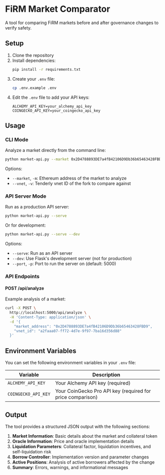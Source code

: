 # FiRM Market Comparator

A tool for comparing FiRM markets before and after governance changes to verify safety.

## Setup

1. Clone the repository
2. Install dependencies:
   ```bash
   pip install -r requirements.txt
   ```
3. Create your `.env` file:
   ```bash
   cp .env.example .env
   ```
4. Edit the `.env` file to add your API keys:
   ```
   ALCHEMY_API_KEY=your_alchemy_api_key
   COINGECKO_API_KEY=your_coingecko_api_key
   ```

## Usage

### CLI Mode

Analyze a market directly from the command line:

```bash
python market-api.py --market 0x2D4788893DE7a4fB42106D9Db36b65463428FBD9 --vnet a2faaa07-ff72-4d7e-9f97-7ba16d356d88
```

Options:
- `--market`, `-m`: Ethereum address of the market to analyze
- `--vnet`, `-v`: Tenderly vnet ID of the fork to compare against

### API Server Mode

Run as a production API server:

```bash
python market-api.py --serve
```

Or for development:

```bash
python market-api.py --serve --dev
```

Options:
- `--serve`: Run as an API server
- `--dev`: Use Flask's development server (not for production)
- `--port`, `-p`: Port to run the server on (default: 5000)

### API Endpoints

#### POST /api/analyze

Example analysis of a market:

```bash
curl -X POST \
  http://localhost:5000/api/analyze \
  -H 'Content-Type: application/json' \
  -d '{
    "market_address": "0x2D4788893DE7a4fB42106D9Db36b65463428FBD9",
    "vnet_id": "a2faaa07-ff72-4d7e-9f97-7ba16d356d88"
  }'
```

## Environment Variables

You can set the following environment variables in your `.env` file:

| Variable | Description |
|----------|-------------|
| `ALCHEMY_API_KEY` | Your Alchemy API key (required) |
| `COINGECKO_API_KEY` | Your CoinGecko Pro API key (required for price comparison) |

## Output

The tool provides a structured JSON output with the following sections:

1. **Market Information**: Basic details about the market and collateral token
2. **Oracle Information**: Price and oracle implementation details
3. **Liquidation Parameters**: Collateral factor, liquidation incentives, and self-liquidation risk
4. **Borrow Controller**: Implementation version and parameter changes
5. **Active Positions**: Analysis of active borrowers affected by the change
6. **Summary**: Errors, warnings, and informational messages
